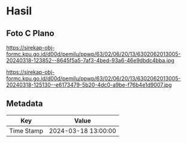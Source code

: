 # Hasil

## Foto C Plano

https://sirekap-obj-formc.kpu.go.id/d00d/pemilu/ppwp/63/02/06/20/13/6302062013005-20240318-123852--8645f5a5-7af3-4bed-93a6-46e9dbdc4bba.jpg

https://sirekap-obj-formc.kpu.go.id/d00d/pemilu/ppwp/63/02/06/20/13/6302062013005-20240318-125130--e6173479-5b20-4dc0-a9be-f76b4e1d9007.jpg


## Metadata

| Key        | Value               |
| ---------- | ------------------- |
| Time Stamp | 2024-03-18 13:00:00 |



